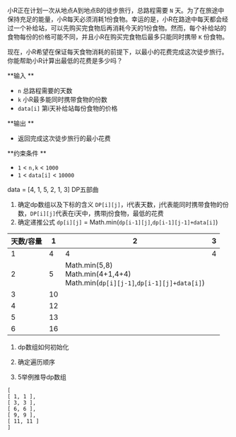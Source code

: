 

小R正在计划一次从地点A到地点B的徒步旅行，总路程需要 `N` 天。为了在旅途中保持充足的能量，小R每天必须消耗1份食物。幸运的是，小R在路途中每天都会经过一个补给站，可以先购买完食物后再消耗今天的1份食物。然而，每个补给站的食物每份的价格可能不同，并且小R在购买完食物后最多只能同时携带 `K` 份食物。

现在，小R希望在保证每天食物消耗的前提下，以最小的花费完成这次徒步旅行。你能帮助小R计算出最低的花费是多少吗？

**输入 **

- `n` 总路程需要的天数
- `k` 小R最多能同时携带食物的份数
- `data[i]` 第i天补给站每份食物的价格

**输出 **

- 返回完成这次徒步旅行的最小花费

**约束条件 **

- `1` < `n,k` < `1000`
- `1` < `data[i]` < `10000`


data = [4, 1, 5, 2, 1, 3]
DP五部曲
1. 确定dp数组以及下标的含义
`DP[i][j]`，i代表天数，j代表能同时携带食物的份数，`DP[i][j]`代表在i天中，携带j份食物，最低的花费
1. 确定递推公式
`dp[i][j]` = Math.min(`dp[i-1][j]`,`dp[i-1][j-1]+data[i]`)
  


| 天数/容量 | 1   | 2                                                                                 | 3   |
| ----- | --- | --------------------------------------------------------------------------------- | --- |
| 1     | 4   | 4                                                                                 | 4   |
| 2     | 5   | Math.min(5,8)<br>Math.min(4+1,4+4)<br>Math.min(`dp[i][j-1]`,`dp[i-1][j]+data[i]`) |     |
| 3     | 10  |                                                                                   |     |
| 4     | 12  |                                                                                   |     |
| 5     | 13  |                                                                                   |     |
| 6     | 16  |                                                                                   |     |






1. dp数组如何初始化

1. 确定遍历顺序
2. 5举例推导dp数组

```
[ 
[ 1, 1 ], 
[ 3, 3 ], 
[ 6, 6 ], 
[ 9, 9 ], 
[ 11, 11 ] 
]
```



